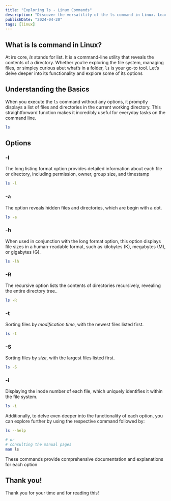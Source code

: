 ```yaml
---
title: "Exploring ls - Linux Commands"
description: "Discover the versatility of the ls command in Linux. Learn its options like -l, -a, and more to master file navigation effortlessly."
publishDate: "2024-04-20"
tags: [linux]
---
```


## What is ls command in Linux?

At irs core, _ls_ stands for list. It is a command-line utility that reveals the contents of a directory. Whether you’re exploring the file system, managing files, or simpley curious abut what’s in a folder, `ls` is your go-to tool. Let’s delve deeper into its functionality and explore some of its options

## Understanding the Basics

When you execute the `ls` command without any options, it promptly displays a list of files and directories in the current working directory. This straightforward function makes it incredibly useful for everyday tasks on the command line.

```bash
ls
```

## Options

### -l

The long listing format option provides detailed information about each file or directory, including permission, owner, group size, and timestamp

```bash
ls -l
```

### -a

The option reveals hidden files and directories, which are begin with a dot.

```bash
ls -a
```

### -h

When used in conjunction with the long format option, this option displays file sizes in a human-readable format, such as kilobytes (K), megabytes (M), or gigabytes (G).

```bash
ls -lh
```

### -R

The recursive option lists the contents of directories recursively, revealing the entire directory tree..

```bash
ls -R
```

### -t

Sorting files by _modification time_, with the newest files listed first.

```bash
ls -t
```

### -S

Sorting files by _size_, with the largest files listed first.

```bash
ls -S
```

### -i

Displaying the inode number of each file, which uniquely identifies it within the file system.

```bash
ls -i
```

Additionally, to delve even deeper into the functionality of each option, you can explore further by using the respective command followed by:

```bash
ls --help

# or
# consulting the manual pages
man ls
```

These commands provide comprehensive documentation and explanations for each option

## Thank you!

Thank you for your time and for reading this!
